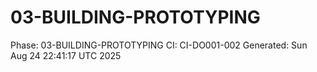 # 03-BUILDING-PROTOTYPING
Phase: 03-BUILDING-PROTOTYPING
CI: CI-DO001-002
Generated: Sun Aug 24 22:41:17 UTC 2025
